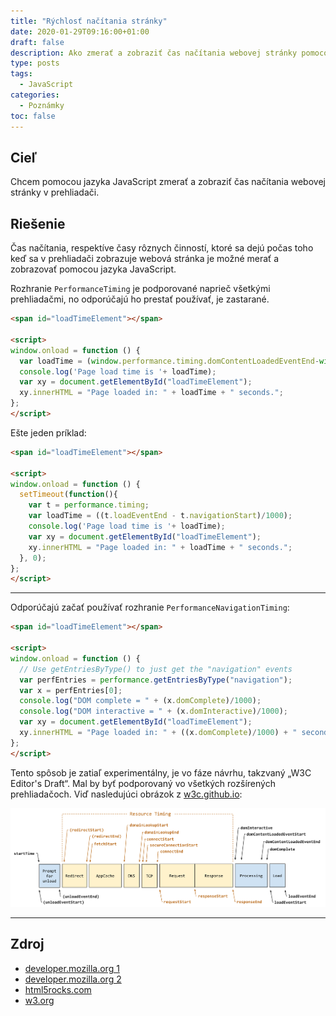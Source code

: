 ```yaml
---
title: "Rýchlosť načítania stránky"
date: 2020-01-29T09:16:00+01:00
draft: false
description: Ako zmerať a zobraziť čas načítania webovej stránky pomocou jazyka JavaScript.
type: posts
tags:
  - JavaScript
categories:
  - Poznámky
toc: false
---
```


## Cieľ

Chcem pomocou jazyka JavaScript zmerať a zobraziť čas načítania webovej stránky v prehliadači.

## Riešenie

Čas načítania, respektíve časy rôznych činností, ktoré sa dejú počas toho keď sa v prehliadači zobrazuje webová stránka je možné merať a zobrazovať pomocou jazyka JavaScript.

Rozhranie `PerformanceTiming` je podporované naprieč všetkými prehliadačmi, no odporúčajú ho prestať používať, je zastarané.

```html
<span id="loadTimeElement"></span>

<script>
window.onload = function () {
  var loadTime = (window.performance.timing.domContentLoadedEventEnd-window.performance.timing.navigationStart)/1000; 
  console.log('Page load time is '+ loadTime);
  var xy = document.getElementById("loadTimeElement");
  xy.innerHTML = "Page loaded in: " + loadTime + " seconds.";
};
</script>
```

Ešte jeden príklad:

```html
<span id="loadTimeElement"></span>

<script>
window.onload = function () {
  setTimeout(function(){
    var t = performance.timing;
    var loadTime = ((t.loadEventEnd - t.navigationStart)/1000);
    console.log('Page load time is '+ loadTime);
    var xy = document.getElementById("loadTimeElement");
    xy.innerHTML = "Page loaded in: " + loadTime + " seconds.";
  }, 0);
};
</script>
```

---

Odporúčajú začať používať rozhranie `PerformanceNavigationTiming`:

```html
<span id="loadTimeElement"></span>

<script>
window.onload = function () {
  // Use getEntriesByType() to just get the "navigation" events
  var perfEntries = performance.getEntriesByType("navigation");
  var x = perfEntries[0];
  console.log("DOM complete = " + (x.domComplete)/1000);
  console.log("DOM interactive = " + (x.domInteractive)/1000);
  var xy = document.getElementById("loadTimeElement");
  xy.innerHTML = "Page loaded in: " + ((x.domComplete)/1000) + " seconds.";
};
</script>
```

Tento spôsob je zatiaľ experimentálny, je vo fáze návrhu, takzvaný „W3C Editor's Draft“. Mal by byť podporovaný vo všetkých rozšírených prehliadačoch. Viď nasledujúci obrázok z [w3c.github.io](https://w3c.github.io/navigation-timing/#process):

![Časovanie navigácie](timing-navigation-level-2.PNG "Procesný model časovania navigácie")

---

## Zdroj

- [developer.mozilla.org 1](https://developer.mozilla.org/en-US/docs/Web/API/PerformanceTiming)
- [developer.mozilla.org 2](https://developer.mozilla.org/en-US/docs/Web/API/PerformanceNavigationTiming)
- [html5rocks.com](https://www.html5rocks.com/en/tutorials/webperformance/basics/)
- [w3.org](https://www.w3.org/TR/navigation-timing-2/)
